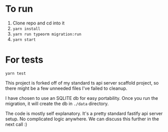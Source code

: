 # To run

1. Clone repo and cd into it
2. `yarn install`
3. `yarn run typeorm migration:run`
4. `yarn start`

# For tests

`yarn test`

This project is forked off of my standard ts api server scaffold project, so there might be a few unneeded files I've failed to cleanup.

I have chosen to use an SQLITE db for easy portability. Once you run the migration, it will create the db in `./data` directory.

The code is mostly self explanatory. It's a pretty standard fastify api server setup. No complicated logic anywhere. We can discuss this further in the next call :)
